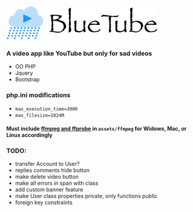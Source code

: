 ![bluetube](https://github.com/Mehrunes-Dagon/bluetube/blob/master/assets/images/logo.png "BlueTube")

### A video app like YouTube but only for sad videos

- OO PHP
- Jquery
- Bootstrap

### php.ini modifications

- `max_execution_time=3000`
- `max_filesize=1024M`

#### Must include [ffmpeg and ffprobe](https://www.ffmpeg.org/download.html) in `assets/ffmpeg` for Widows, Mac, or Linux accordingly

### TODO:

- transfer Account to User?
- replies comments hide button
- make delete video button
- make all errors in span with class
- add custom banner feature
- make User class properties private, only functions public
- foreign key constraints
